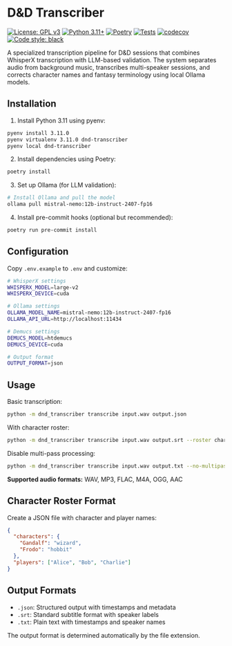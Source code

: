 # D&D Transcriber

[![License: GPL v3](https://img.shields.io/badge/License-GPLv3-blue.svg)](https://www.gnu.org/licenses/gpl-3.0)
[![Python 3.11+](https://img.shields.io/badge/python-3.11+-blue.svg)](https://www.python.org/downloads/)
[![Poetry](https://img.shields.io/badge/poetry-dependency%20management-blue.svg)](https://python-poetry.org/)
[![Tests](https://github.com/jonsampson/dnd-transcriber/workflows/Tests/badge.svg)](https://github.com/jonsampson/dnd-transcriber/actions)
[![codecov](https://codecov.io/gh/jonsampson/dnd-transcriber/branch/master/graph/badge.svg)](https://codecov.io/gh/jonsampson/dnd-transcriber)
[![Code style: black](https://img.shields.io/badge/code%20style-black-000000.svg)](https://github.com/psf/black)

A specialized transcription pipeline for D&D sessions that combines WhisperX transcription with LLM-based validation. The system separates audio from background music, transcribes multi-speaker sessions, and corrects character names and fantasy terminology using local Ollama models.

## Installation

1. Install Python 3.11 using pyenv:
```bash
pyenv install 3.11.0
pyenv virtualenv 3.11.0 dnd-transcriber
pyenv local dnd-transcriber
```

2. Install dependencies using Poetry:
```bash
poetry install
```

3. Set up Ollama (for LLM validation):
```bash
# Install Ollama and pull the model
ollama pull mistral-nemo:12b-instruct-2407-fp16
```

4. Install pre-commit hooks (optional but recommended):
```bash
poetry run pre-commit install
```

## Configuration

Copy `.env.example` to `.env` and customize:

```bash
# WhisperX settings
WHISPERX_MODEL=large-v2
WHISPERX_DEVICE=cuda

# Ollama settings
OLLAMA_MODEL_NAME=mistral-nemo:12b-instruct-2407-fp16
OLLAMA_API_URL=http://localhost:11434

# Demucs settings
DEMUCS_MODEL=htdemucs
DEMUCS_DEVICE=cuda

# Output format
OUTPUT_FORMAT=json
```

## Usage

Basic transcription:
```bash
python -m dnd_transcriber transcribe input.wav output.json
```

With character roster:
```bash
python -m dnd_transcriber transcribe input.wav output.srt --roster characters.json
```

Disable multi-pass processing:
```bash
python -m dnd_transcriber transcribe input.wav output.txt --no-multipass
```

**Supported audio formats:** WAV, MP3, FLAC, M4A, OGG, AAC

## Character Roster Format

Create a JSON file with character and player names:
```json
{
  "characters": {
    "Gandalf": "wizard",
    "Frodo": "hobbit"
  },
  "players": ["Alice", "Bob", "Charlie"]
}
```

## Output Formats

- `.json`: Structured output with timestamps and metadata
- `.srt`: Standard subtitle format with speaker labels
- `.txt`: Plain text with timestamps and speaker names

The output format is determined automatically by the file extension.
